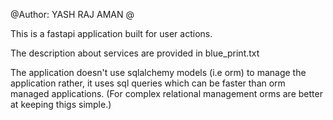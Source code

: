 @Author: YASH RAJ AMAN
@

This is a fastapi application built for user actions.

The description about services are provided in blue_print.txt

The application doesn't use sqlalchemy models (i.e orm) to manage
the application rather, it uses sql queries which can be faster than 
orm managed applications. (For complex relational management orms are better at keeping thigs simple.)



